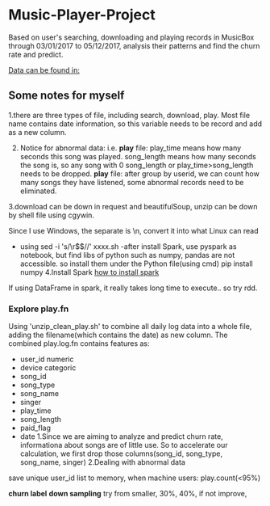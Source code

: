 # Music-Player-Project
Based on user's searching, downloading and playing records in MusicBox through 03/01/2017 to 05/12/2017, analysis their patterns and find the churn rate and predict. 

[Data can be found in:](https://bittigermusicplayerdata.s3-us-west-2.amazonaws.com/list.html)

## Some notes for myself
1.there are three types of file, including search, download, play. Most file name contains date information, so this variable needs to
be record and add as a new column.

2. Notice for abnormal data:
i.e.
**play** file: play_time means how many seconds this song was played. song_length means how many seconds the song is, so
any song with 0 song_length or play_time>song_length needs to be dropped.
**play** file: after group by userid, we can count how many songs they have listened, some abnormal records need to be eliminated.

3.download can be down in request and beautifulSoup, unzip can be down by shell file using cgywin.

Since I use Windows, the separate is \n, convert it into what Linux can read
- using
sed -i 's/\r$$//' xxxx.sh
-after install Spark, use pyspark as notebook, but find libs of python such as numpy, pandas are not accessible. so install them under the Python file(using cmd)
pip install numpy
4.Install Spark
[how to install spark](https://medium.com/@GalarnykMichael/install-spark-on-windows-pyspark-4498a5d8d66c)

If using DataFrame in spark, it really takes long time to execute.. so try rdd.
### Explore play.fn
Using 'unzip_clean_play.sh' to combine all daily log data into a whole file, adding the filename(which contains the date) as new column. The combined play.log.fn contains features as:
- user_id numeric
- device categoric
- song_id
- song_type
- song_name
- singer
- play_time
- song_length
- paid_flag
- date
1.Since we are aiming to analyze and predict churn rate, informationa about songs are of little use. So to accelerate our calculation, we first drop those columns(song_id, song_type, song_name, singer)
2.Dealing with abnormal data

save unique user_id list to memory, when 
machine users: play.count(<95%)

**churn label**
**down sampling** 
try from smaller, 30%, 40%, if not improve, 
